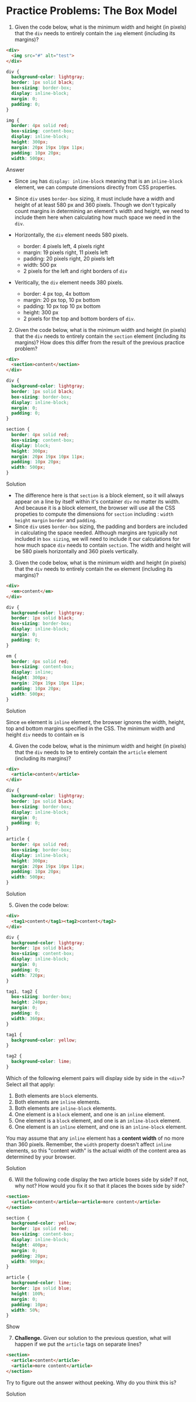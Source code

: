 # Practice Problems: The Box Model

1. Given the code below, what is the minimum width and height (in pixels) that the `div` needs to entirely contain the `img` element (including its margins)?

```html
<div>
  <img src="#" alt="test">
</div>
```

```css
div {
  background-color: lightgray;
  border: 1px solid black;
  box-sizing: border-box;
  display: inline-block;
  margin: 0;
  padding: 0;
}

img {
  border: 4px solid red;
  box-sizing: content-box;
  display: inline-block;
  height: 300px;
  margin: 20px 19px 10px 11px;
  padding: 10px 20px;
  width: 500px;
```

Answer 

- Since `img` has `display: inline-block` meaning that is an `inline-block` element, we can compute dmensions directly from CSS properties. 

- Since `div` uses `border-box` sizing, it must include have a width and height of at least 580 px and 360 pixels. Though we don't typically count margins in determining an element's width and height, we need to include them here when calculating how much space we need in the `div`. 

- Horizontally, the `div` element needs 580 pixels.
  - border: 4 pixels left, 4 pixels right
  - margin: 19 pixels right, 11 pixels left
  - padding: 20 pixels right, 20 pixels left
  - width: 500 px 
  - 2 pixels for the left and right borders of `div`
- Veritically, the `div` element needs 380 pixels.
  - border: 4 px top, 4x bottom
  - margin: 20 px top, 10 px bottom
  - padding: 10 px top 10 px bottom
  - height: 300 px
  - 2 pixels for the top and bottom borders of `div`. 

2. Given the code below, what is the minimum width and height (in pixels) that the `div` needs to entirely contain the `section` element (including its margins)? How does this differ from the result of the previous practice problem?

```html
<div>
  <section>content</section>
</div>
```

```css
div {
  background-color: lightgray;
  border: 1px solid black;
  box-sizing: border-box;
  display: inline-block;
  margin: 0;
  padding: 0;
}

section {
  border: 4px solid red;
  box-sizing: content-box;
  display: block;
  height: 300px;
  margin: 20px 19px 10px 11px;
  padding: 10px 20px;
  width: 500px;
}
```

Solution

- The difference here is that `section` is a block element, so it will always appear on a line by itself within it's container `div` no matter its width. And because it is a block element, the browser will use all the CSS propeties to compute the dimensions  for `section` including : `width` `height` `margin` `border` and `padding`. 
- Since `div` uses `border-box` sizing, the padding and borders are included in calculating the space needed. Although margins are typically not included in `box sizing`, we will need to include it our calculations for how much space `div` needs to contain `section`.  The width and height will be 580 pixels horizontally and 360 pixels vertically. 

3. Given the code below, what is the minimum width and height (in pixels) that the `div` needs to entirely contain the `em` element (including its margins)?

```html
<div>
  <em>content</em>
</div>
```

```css
div {
  background-color: lightgray;
  border: 1px solid black;
  box-sizing: border-box;
  display: inline-block;
  margin: 0;
  padding: 0;
}

em {
  border: 4px solid red;
  box-sizing: content-box;
  display: inline;
  height: 300px;
  margin: 20px 19px 10px 11px;
  padding: 10px 20px;
  width: 500px;
}
```

Solution

Since `em` element is `inline` element, the browser ignores the width, height, top and bottom margins specified in the CSS.  The minimum width and height `div` needs to contain `em` is 

4. Given the code below, what is the minimum width and height (in pixels) that the `div` needs to be to entirely contain the `article` element (including its margins)?

```html
<div>
  <article>content</article>
</div>
```

```css
div {
  background-color: lightgray;
  border: 1px solid black;
  box-sizing: border-box;
  display: inline-block;
  margin: 0;
  padding: 0;
}

article {
  border: 4px solid red;
  box-sizing: border-box;
  display: inline-block;
  height: 300px;
  margin: 20px 19px 10px 11px;
  padding: 10px 20px;
  width: 500px;
}
```

Solution

5. Given the code below:

```html
<div>
  <tag1>content</tag1><tag2>content</tag2>
</div>
```

```css
div {
  background-color: lightgray;
  border: 1px solid black;
  box-sizing: content-box;
  display: inline-block;
  margin: 0;
  padding: 0;
  width: 720px;
}

tag1, tag2 {
  box-sizing: border-box;
  height: 240px;
  margin: 0;
  padding: 0;
  width: 360px;
}

tag1 {
  background-color: yellow;
}

tag2 {
  background-color: lime;
}
```

Which of the following element pairs will display side by side in the `<div>`? Select all that apply:

1. Both elements are `block` elements.
2. Both elements are `inline` elements.
3. Both elements are `inline-block` elements.
4. One element is a `block` element, and one is an `inline` element.
5. One element is a `block` element, and one is an `inline-block` element.
6. One element is an `inline` element, and one is an `inline-block` element.

You may assume that any `inline` element has a **content width** of no more than 360 pixels. Remember, the `width` property doesn't affect `inline` elements, so this "content width" is the actual width of the content area as determined by your browser.

Solution

6. Will the following code display the two article boxes side by side? If not, why not? How would you fix it so that it places the boxes side by side?

```html
<section>
  <article>content</article><article>more content</article>
</section>
```

```css
section {
  background-color: yellow;
  border: 1px solid red;
  box-sizing: content-box;
  display: inline-block;
  height: 400px;
  margin: 0;
  padding: 20px;
  width: 900px;
}

article {
  background-color: lime;
  border: 1px solid blue;
  height: 100%;
  margin: 0;
  padding: 10px;
  width: 50%;
}
```

Show

7. **Challenge.** Given our solution to the previous question, what will happen if we put the `article` tags on separate lines?

```html
<section>
  <article>content</article>
  <article>more content</article>
</section>
```

Try to figure out the answer without peeking. Why do you think this is?

Solution